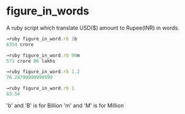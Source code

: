 # figure_in_words
A ruby script which translate USD($) amount to Rupee(INR) in words.

```Ruby
→ruby figure_in_word.rb 1b
6354 crore

→ruby figure_in_word.rb 90m
571 crore 86 lakhs

→ruby figure_in_word.rb 1.2
76.24799999999999

→ruby figure_in_word.rb 1
63.54
```

'b' and 'B' is for Billion
'm' and 'M' is for Million
